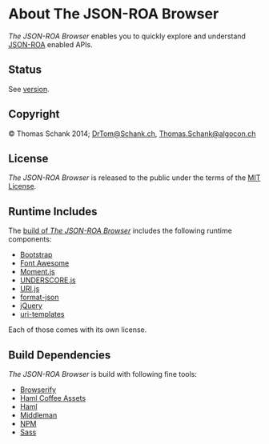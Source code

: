
About The JSON-ROA Browser
==========================

*The JSON-ROA Browser* enables you to quickly explore and understand
[JSON-ROA][] enabled APIs.

  [JSON-ROA]: http://json-roa.github.io/

Status
------

See [version](./version.html).


Copyright 
----------
© Thomas Schank 2014; <DrTom@Schank.ch>, <Thomas.Schank@algocon.ch>

License
-------

*The JSON-ROA Browser* is released to the public under the terms of the
[MIT License](http://opensource.org/licenses/MIT).


Runtime Includes
----------------

The [build of *The JSON-ROA Browser*][] includes the following runtime
components:

-   [Bootstrap][]
-   [Font Awesome][]
-   [Moment.js][]
-   [UNDERSCORE.js][]
-   [URI.js][]
-   [format-json][]
-   [jQuery][]
-   [uri-templates][]

Each of those comes with its own license. 


Build Dependencies
------------------

*The JSON-ROA Browser* is build with following fine tools: 

-   [Browserify][]
-   [Haml Coffee Assets][]
-   [Haml][]
-   [Middleman][]
-   [NPM][]
-   [Sass][]

  [Bootstrap]: http://getbootstrap.com/
  [Browserify]: http://browserify.org/
  [Font Awesome]: http://fortawesome.github.io/Font-Awesome/
  [Haml Coffee Assets]: https://github.com/netzpirat/haml_coffee_assets
  [Haml]: http://haml.info/
  [Middleman]: http://middlemanapp.com/
  [Moment.js]: http://momentjs.com/
  [NPM]: https://www.npmjs.org/
  [Sass]: http://sass-lang.com/
  [UNDERSCORE.js]: http://underscorejs.org/
  [URI.js]: http://medialize.github.io/URI.js/
  [build of *The JSON-ROA Browser*]: https://github.com/json-roa/json-roa_browser_build
  [format-json]: https://github.com/johan/format-json
  [jQuery]: http://jquery.com/
  [uri-templates]: https://github.com/geraintluff/uri-templates

